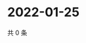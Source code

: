 # 2022-01-25

共 0 条

<!-- BEGIN WEIBO -->
<!-- 最后更新时间 Tue Jan 25 2022 00:26:32 GMT+0800 (China Standard Time) -->

<!-- END WEIBO -->
